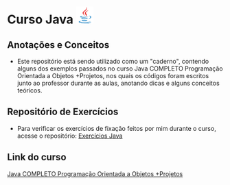 # Curso Java <a href="https://www.java.com" target="_blank"> <img src="https://raw.githubusercontent.com/devicons/devicon/master/icons/java/java-original.svg" alt="java" width="40" height="40"/> </a>

## Anotações e Conceitos

- Este repositório está sendo utilizado como um "caderno", contendo alguns dos exemplos passados no curso Java COMPLETO Programação Orientada a Objetos +Projetos, nos quais os códigos foram escritos junto ao professor durante as aulas, anotando dicas e alguns conceitos teóricos.

## Repositório de Exercícios

- Para verificar os exercícios de fixação feitos por mim durante o curso, acesse o repositório: [Exercícios Java](https://github.com/dmisabela/exercicios_java) 

## Link do curso

[Java COMPLETO Programação Orientada a Objetos +Projetos](https://www.udemy.com/course/java-curso-completo/) 
